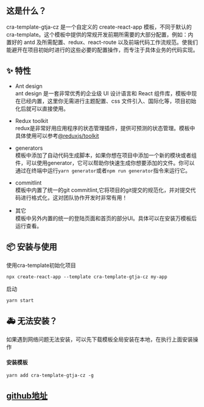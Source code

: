 ## 这是什么？
cra-template-gtja-cz 是一个自定义的 create-react-app 模板，不同于默认的 cra-template。这个模板中提供的常规开发前期所需要的大部分配置，例如：内置好的 antd 及所需配置、redux、react-route 以及前端代码工作流规范。使我们能避开在项目初始时进行的这些必要的配置操作，而专注于具体业务的代码实现。  

## ✨ 特性 

- Ant design  
ant design 是一套非常优秀的企业级 UI 设计语言和 React 组件库，模板中现在已经内置，这里你无需进行主题配置、css 文件引入、国际化等，项目初始化后就可以直接使用。  

- Redux toolkit   
redux是非常好用应用程序的状态管理插件，提供可预测的状态管理。模板中具体使用可以参考[@reduxjs/toolkit](https://github.com/reduxjs/redux-toolkit)   

- generators  
模板中添加了自动代码生成脚本，如果你想在项目中添加一个新的模块或者组件，可以使用generator，它可以帮助你快速生成你想要添加的文件。你可以通过在终端中运行`yarn generator`或者`npm run generator`指令来运行它。  

- commitlint  
模板中内置了统一的git commitlint,它将项目的git提交的规范化，并对提交代码进行格式化，这对团队协作开发时非常有用！ 

- 其它  
模板中另外内置的统一的登陆页面和首页的部分UI。具体可以在安装万模板后运行查看。


## 📦 安装与使用

使用cra-template初始化项目

``` 
npx create-react-app --template cra-template-gtja-cz my-app
```

启动

```cd my-app
yarn start
```

## 🚑 无法安装？

如果遇到网络问题无法安装，可以先下载模板全局安装在本地，在执行上面安装操作  

#### 安装模板  
```
yarn add cra-template-gtja-cz -g
```

## [github地址](https://github.com/ltbyce/cra-template-gtja-cz)


